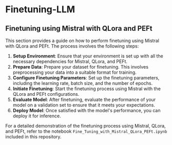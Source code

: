 # Finetuning-LLM

## Finetuning using Mistral with QLora and PEFt

This section provides a guide on how to perform finetuning using Mistral with QLora and PEFt. The process involves the following steps:

1. **Setup Environment**: Ensure that your environment is set up with all the necessary dependencies for Mistral, QLora, and PEFt.
2. **Prepare Data**: Prepare your dataset for finetuning. This involves preprocessing your data into a suitable format for training.
3. **Configure Finetuning Parameters**: Set up the finetuning parameters, including the learning rate, batch size, and the number of epochs.
4. **Initiate Finetuning**: Start the finetuning process using Mistral with the QLora and PEFt configurations.
5. **Evaluate Model**: After finetuning, evaluate the performance of your model on a validation set to ensure that it meets your expectations.
6. **Deploy Model**: Once satisfied with the model's performance, you can deploy it for inference.

For a detailed demonstration of the finetuning process using Mistral, QLora, and PEFt, refer to the notebook `Fine_Tuning_with_Mistral_QLora_PEFt.ipynb` included in this repository.
